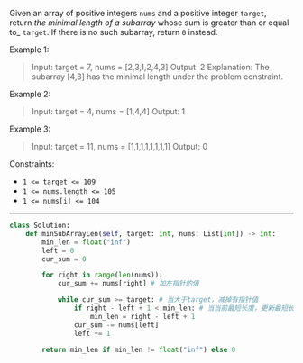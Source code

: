 Given an array of positive integers `nums` and a positive integer `target`, return _the minimal length of a_ _subarray_ whose sum is greater than or equal to_ `target`. If there is no such subarray, return `0` instead.

Example 1:
> Input: target = 7, nums = [2,3,1,2,4,3]
> Output: 2
> Explanation: The subarray [4,3] has the minimal length under the problem constraint.

Example 2:
> Input: target = 4, nums = [1,4,4]
> Output: 1

Example 3:
> Input: target = 11, nums = [1,1,1,1,1,1,1,1]
> Output: 0

Constraints:
- `1 <= target <= 109`
- `1 <= nums.length <= 105`
- `1 <= nums[i] <= 104`

---

```python
class Solution:
    def minSubArrayLen(self, target: int, nums: List[int]) -> int:
        min_len = float("inf")
        left = 0
        cur_sum = 0

        for right in range(len(nums)):
            cur_sum += nums[right] # 加左指针的值

            while cur_sum >= target: # 当大于target，减掉有指针值
                if right - left + 1 < min_len: # 当当前最短长度，更新最短长度
                    min_len = right - left + 1
                cur_sum -= nums[left]
                left += 1

        return min_len if min_len != float("inf") else 0
```
